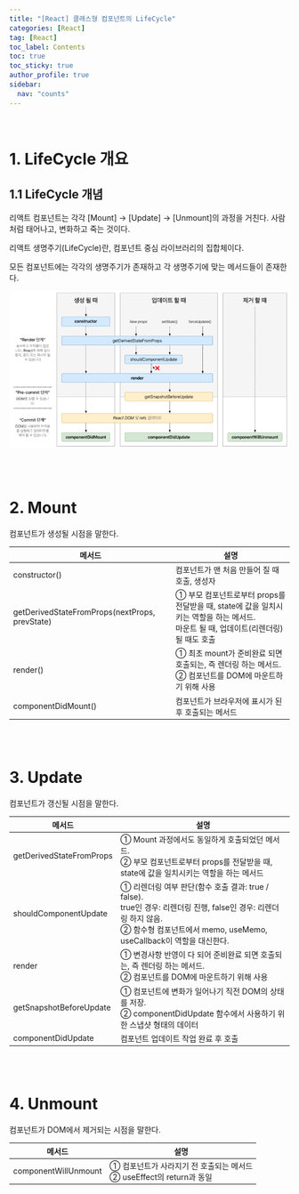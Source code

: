 ```yaml
---
title: "[React] 클래스형 컴포넌트의 LifeCycle"
categories: [React]
tag: [React]
toc_label: Contents
toc: true
toc_sticky: true
author_profile: true
sidebar:
  nav: "counts"
---
```


<br>

# 1. LifeCycle 개요

## 1.1 LifeCycle 개념

리액트 컴포넌트는 각각 [Mount] → [Update] → [Unmount]의 과정을 거친다. 사람처럼 태어나고, 변화하고 죽는 것이다.

리액트 생명주기(LifeCycle)란, 컴포넌트 중심 라이브러리의 집합체이다.

모든 컴포넌트에는 각각의 생명주기가 존재하고 각 생명주기에 맞는 메서드들이 존재한다.

![](/assets/images/2024/2024-01-29-10-46-06.png)

<br><br>

# 2. Mount

컴포넌트가 생성될 시점을 말한다.

| 메서드                                         | 설명                                                                                                                                    |
| ---------------------------------------------- | --------------------------------------------------------------------------------------------------------------------------------------- |
| constructor()                                  | 컴포넌트가 맨 처음 만들어 질 때 호출, 생성자                                                                                            |
| getDerivedStateFromProps(nextProps, prevState) | ① 부모 컴포넌트로부터 props를 전달받을 때, state에 값을 일치시키는 역할을 하는 메서드.<br>마운트 될 때, 업데이트(리렌더링) 될 때도 호출 |
| render()                                       | ① 최초 mount가 준비완료 되면 호출되는, 즉 렌더링 하는 메서드.<br>② 컴포넌트를 DOM에 마운트하기 위해 사용                                |
| componentDidMount()                            | 컴포넌트가 브라우저에 표시가 된 후 호출되는 메서드                                                                                      |

<br><br>

# 3. Update

컴포넌트가 갱신될 시점을 말한다.

| 메서드                   | 설명                                                                                                                                                                                        |
| ------------------------ | ------------------------------------------------------------------------------------------------------------------------------------------------------------------------------------------- |
| getDerivedStateFromProps | ① Mount 과정에서도 동일하게 호출되었던 메서드.<br>② 부모 컴포넌트로부터 props를 전달받을 때, state에 값을 일치시키는 역할을 하는 메서드                                                     |
| shouldComponentUpdate    | ① 리렌더링 여부 판단(함수 호출 결과: true / false).<br>true인 경우: 리렌더링 진행, false인 경우: 리렌더링 하지 않음.<br>② 함수형 컴포넌트에서 memo, useMemo, useCallback이 역할을 대신한다. |
| render                   | ① 변경사항 반영이 다 되어 준비완료 되면 호출되는, 즉 렌더링 하는 메서드.<br>② 컴포넌트를 DOM에 마운트하기 위해 사용                                                                         |
| getSnapshotBeforeUpdate  | ① 컴포넌트에 변화가 일어나기 직전 DOM의 상태를 저장.<br>② componentDidUpdate 함수에서 사용하기 위한 스냅샷 형태의 데이터                                                                    |
| componentDidUpdate       | 컴포넌트 업데이트 작업 완료 후 호출                                                                                                                                                         |

<br><br>

# 4. Unmount

컴포넌트가 DOM에서 제거되는 시점을 말한다.

| 메서드               | 설명                                                                    |
| -------------------- | ----------------------------------------------------------------------- |
| componentWillUnmount | ① 컴포넌트가 사라지기 전 호출되는 메서드<br>② useEffect의 return과 동일 |

<br>
